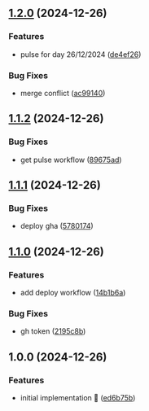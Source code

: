 ## [1.2.0](https://github.com/rpidanny/insta-pulse/compare/v1.1.2...v1.2.0) (2024-12-26)

### Features

* pulse for day 26/12/2024 ([de4ef26](https://github.com/rpidanny/insta-pulse/commit/de4ef26ae848a048d13ef7d7b69f957273efe7c3))

### Bug Fixes

* merge conflict ([ac99140](https://github.com/rpidanny/insta-pulse/commit/ac99140d2575cb25bae06520ab3e477d08376b39))

## [1.1.2](https://github.com/rpidanny/insta-pulse/compare/v1.1.1...v1.1.2) (2024-12-26)

### Bug Fixes

* get pulse workflow ([89675ad](https://github.com/rpidanny/insta-pulse/commit/89675ad4ed1851581e8e5ac8dbf1362a58d04348))

## [1.1.1](https://github.com/rpidanny/insta-pulse/compare/v1.1.0...v1.1.1) (2024-12-26)

### Bug Fixes

* deploy gha ([5780174](https://github.com/rpidanny/insta-pulse/commit/5780174a32fbde96b885c5b024dbba9a036b657b))

## [1.1.0](https://github.com/rpidanny/insta-pulse/compare/v1.0.0...v1.1.0) (2024-12-26)

### Features

* add deploy workflow ([14b1b6a](https://github.com/rpidanny/insta-pulse/commit/14b1b6ac4a779f7c5a764f9f807272263d78438d))

### Bug Fixes

* gh token ([2195c8b](https://github.com/rpidanny/insta-pulse/commit/2195c8b2c02e64beaf4e936536f2e0541239494f))

## 1.0.0 (2024-12-26)

### Features

* initial implementation 🚀 ([ed6b75b](https://github.com/rpidanny/insta-pulse/commit/ed6b75b1e7c71c3b708ce4440731c89afde471fd))
